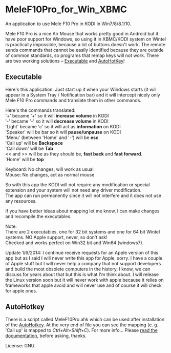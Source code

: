 MeleF10Pro_for_Win_XBMC
=======================

An application to use Mele F10 Pro in KODI in Win7/8/8.1/10.

Mele F10 Pro is a nice Air Mouse that works pretty good in Android but it have poor support for Windows, so using it in XBMC/KODI system on Wintel is practically impossible, because a lot of buttons doesn't work.
The remote sends commands that cannot be easily identified because they are outside of common standards, so programs that remap keys will not work. There are two working solutions – [Executable](#Executable) and [AutoHotKey](#AutoHotKey)!<br>
## Executable
Here's this application. Just start up it when your Windows starts (it will appear in a System Tray / Notification bar) and it will intercept nicely only Mele F10 Pro commands and translate them in other commands.<br>

Here's the commands translated:<br>
'+' became '+' so it will <b>increase volume</b>  in  KODI<br>
'-' became '-' so it will <b>decrease volume</b> in KODI<br>
'Light' became 'c' so it will act as <b>information</b> on KODI <br>
'Speaker' will be bar so it will <b>pause/unpause</b> on KODI <br>
'Menu' (between 'Home' and '-') will be <b>esc</b><br>
'Call up' will be <b>Backspace</b><br>
'Call down' will be <b>Tab</b><br>
<< and >> will be as they should be, <b>fast back</b> and <b>fast forward</b>.<br>
'Home' will be <b>top</b><br>


Keyboard: No changes, will work as usual<br>
Mouse: No changes, act as normal mouse<br>


So with this app the KODI will not require any modification or special extension and your system will not need any driver modification.<br>The app can run permanently since it will not interfere and it does not use any resources.


If you have better ideas about mapping let me know, I can make changes and recompile the executables.<br>

Note: <br>
There are 2 executables, one for 32 bit systems and one for 64 bit Wintel systems. NO Apple support, never, so don't ask!<br>
Checked and works perfect on Win32 bit and Win64 (windows7).

Update 1/6/2014:
I continue receive requests for an Apple version of this app but as I said I will never write this app for Apple, sorry.
I have a couple of Apple stuff but I will never help a company that not support developers and build the most obsolete computers in the history, I know, we can discuss for years about that but this is what I'm think about. I will release the Linux version soon but it will never work with apple because it relies on frameworks that apple avoid and will never use and of course it will check for apple ones.

## AutoHotkey
There is a script called MeleF10Pro.ahk which can be used after installation of the <a href="https://autohotkey.com/">AutoHotkey</a>. At the very end of file you can see the mapping (e. g. 'Call up' is mapped to <em>Ctrl+Alt+Shift+C</em>). For more info… Please <a href=" https://autohotkey.com/docs/AutoHotkey.htm">read the documentation</a>, before asking, thanks.


License: GNU
